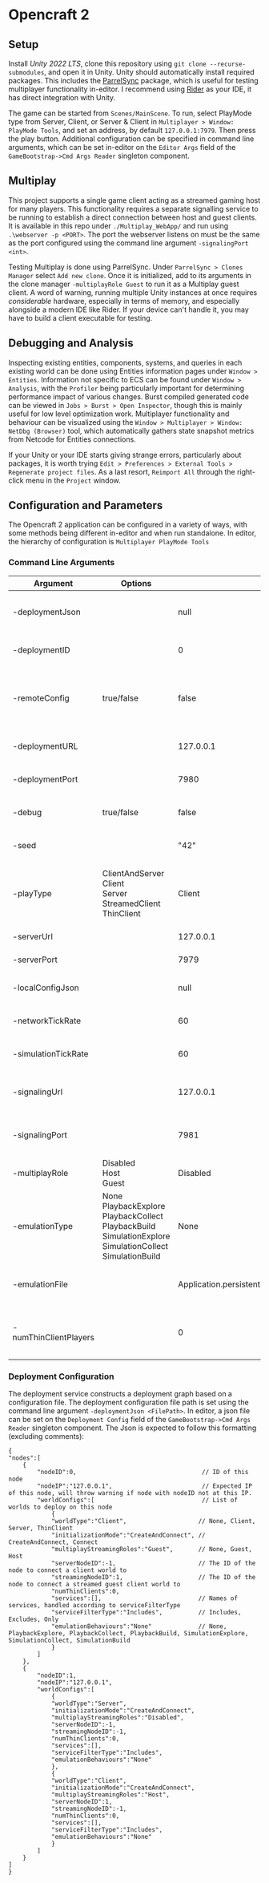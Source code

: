 # Opencraft 2

## Setup
Install *Unity 2022 LTS*, clone this repository using `git clone --recurse-submodules`, and open it in Unity. 
Unity should automatically install required packages. This includes the [ParrelSync](https://github.com/VeriorPies/ParrelSync) package,
which is useful for testing multiplayer functionality in-editor.
I recommend using [Rider](https://www.jetbrains.com/rider/) as your IDE, it has direct integration with Unity.

The game can be started from `Scenes/MainScene`. To run, select PlayMode type from Server, Client, or Server & Client in `Multiplayer > Window: PlayMode Tools`, and set an address,
by default `127.0.0.1:7979`. Then press the play button. Additional configuration can be specified in command line arguments, 
which can be set in-editor on the `Editor Args` field of the `GameBootstrap->Cmd Args Reader` singleton component.

## Multiplay
This project supports a single game client acting as a streamed gaming host for many players. 
This functionality requires a separate signalling service to be running to establish a direct connection between host and guest clients.
It is available in this repo under `./Multiplay_WebApp/` and run using `.\webserver -p <PORT>`.
The port the webserver listens on must be the same as the port configured using the command line argument `-signalingPort <int>`. 

Testing Multiplay is done using ParrelSync. Under `ParrelSync > Clones Manager` select `Add new clone`. 
Once it is initialized, add to its arguments in the clone manager `-multiplayRole Guest` to run it as a Multiplay guest client.
A word of warning, running multiple Unity instances at once requires *considerable* hardware, especially in terms of memory,
and especially alongside a modern IDE like Rider. If your device can't handle it, you may have to build a client executable for testing.


## Debugging and Analysis
Inspecting existing entities, components, systems, and queries in each existing world can be done using
Entities information pages under `Window > Entities`. Information not specific to ECS can be found under `Window > Analysis`,
with the `Profiler` being particularly important for determining performance impact of various changes.
Burst compiled generated code can be viewed in `Jobs > Burst > Open Inspector`, though this is mainly useful for low level optimization work.
Multiplayer functionality and behaviour can be visualized using the `Window > Multiplayer > Window: NetDbg (Browser)` tool,
which automatically gathers state snapshot metrics from Netcode for Entities connections.

If your Unity or your IDE starts giving strange errors, particularly about packages,
it is worth trying `Edit > Preferences > External Tools > Regenerate project files`. As a last resort, `Reimport All`
through the right-click menu in the `Project` window.

## Configuration and Parameters
The Opencraft 2 application can be configured in a variety of ways, with some methods being different in-editor and
when run standalone. In editor, the hierarchy of configuration is `Multiplayer PlayMode Tools`
### Command Line Arguments
| Argument              | Options                                                                 | Default                                                  | Description                                                          |
|-----------------------|-------------------------------------------------------------------------|----------------------------------------------------------|----------------------------------------------------------------------|
| -deploymentJson       | <FilePath>                                                              | null                                                     | Path to a deployment configuration Json file.                        |
| -deploymentID         | <int>                                                                   | 0                                                        | The ID of this node, used for deployment.                            |
| -remoteConfig         | true/false                                                              | false                                                    | Should this node fetch configuration from a deployment service.      |
| -deploymentURL        | <URL>                                                                   | 127.0.0.1                                                | URL of the deployment service.                                       |
| -deploymentPort       | <int>                                                                   | 7980                                                     | Port of the deployment service.                                      |
| -debug                | true/false                                                              | false                                                    | Enable/disable verbose logging.                                      |
| -seed                 | <string>                                                                | "42"                                                     | Seed used for terrain generation.                                    |
| -playType             | ClientAndServer<br/>Client<br/>Server<br/>StreamedClient<br/>ThinClient | Client                                                   | Mode to start the application in. Can be overriden by remote config. |
| -serverUrl            | <URL>                                                                   | 127.0.0.1                                                | URL of the game server.                                              |
| -serverPort           | <int>                                                                   | 7979                                                     | Port of the game server.                                             |
| -localConfigJson      | <FilePath>                                                              | null                                                     | Path to a command args Json file.                                    |
| -networkTickRate      | <int>                                                                   | 60                                                       | Rate of network snapshots.                                           |
| -simulationTickRate   | <int>                                                                   | 60                                                       | Rate of simulation steps.                                            |
| -signalingUrl         | <URL>                                                                   | 127.0.0.1                                                | URL of the stream signaling service.                                 |
| -signalingPort        | <int>                                                                   | 7981                                                     | Port of the stream signaling service.                                |
| -multiplayRole        | Disabled<br/>Host<br/>Guest                                             | Disabled                                                 | Stream gaming role.                                                  |
| -emulationType        | None<br/>PlaybackExplore<br/>PlaybackCollect<br/>PlaybackBuild<br/>SimulationExplore<br/>SimulationCollect<br/>SimulationBuild   | None          | Player emulation type mode.                                          |
| -emulationFile        | <FilePath>                                                              | Application.persistentDataPath\recordedInputs.inputtrace | Path to a player emulation trace.                                    |
| -numThinClientPlayers | <int>                                                                   | 0                                                        | Number of thin clients to run, useful for debugging or experiments.  |

### Deployment Configuration
The deployment service constructs a deployment graph based on a configuration file. The deployment configuration file path is set
using the command line argument `-deploymentJson <FilePath>`. In editor, a json file can be set on the `Deployment Config` field of the `GameBootstrap->Cmd Args Reader` singleton component.
The Json is expected to follow this formatting (excluding comments):
```
{
"nodes":[
	{
		"nodeID":0,                                   // ID of this node
		"nodeIP":"127.0.0.1",                         // Expected IP of this node, will throw warning if node with nodeID not at this IP.
		"worldConfigs":[                              // List of worlds to deploy on this node
			{
			"worldType":"Client",                    // None, Client, Server, ThinClient
			"initializationMode":"CreateAndConnect", // CreateAndConnect, Connect 
			"multiplayStreamingRoles":"Guest",       // None, Guest, Host
			"serverNodeID":-1,                       // The ID of the node to connect a client world to
			"streamingNodeID":1,                     // The ID of the node to connect a streamed guest client world to
			"numThinClients":0,
			"services":[],                           // Names of services, handled according to serviceFilterType
			"serviceFilterType":"Includes",          // Includes, Excludes, Only
			"emulationBehaviours":"None"             // None, PlaybackExplore, PlaybackCollect, PlaybackBuild, SimulationExplore, SimulationCollect, SimulationBuild 
			}
		]
	},
	{
		"nodeID":1,
		"nodeIP":"127.0.0.1",
		"worldConfigs":[
			{
			"worldType":"Server",
			"initializationMode":"CreateAndConnect",
			"multiplayStreamingRoles":"Disabled",
			"serverNodeID":-1,
			"streamingNodeID":-1,
			"numThinClients":0,
			"services":[],
			"serviceFilterType":"Includes",
			"emulationBehaviours":"None"
			},
			{
			"worldType":"Client",
			"initializationMode":"CreateAndConnect",
			"multiplayStreamingRoles":"Host",
			"serverNodeID":1,
			"streamingNodeID":-1,
			"numThinClients":0,
			"services":[],
			"serviceFilterType":"Includes",
			"emulationBehaviours":"None"
			}
		]
	}
]
}
```